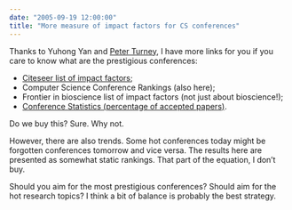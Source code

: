 ```yaml
---
date: "2005-09-19 12:00:00"
title: "More measure of impact factors for CS conferences"
---
```




Thanks to Yuhong Yan and [Peter Turney](http://www.apperceptual.com/), I have more links for you if you care to know what are the prestigious conferences:

- [Citeseer list of impact factors](https://citeseer.ist.psu.edu/myciteseer/login);
- Computer Science Conference Rankings (also here);
- Frontier in bioscience list of impact factors (not just about bioscience!);
- [Conference Statistics (percentage of accepted papers)](http://www.cs.ucsb.edu/%7Ealmeroth/conf/stats/).


Do we buy this? Sure. Why not. 

However, there are also trends. Some hot conferences today might be forgotten conferences tomorrow and vice versa. The results here are presented as somewhat static rankings. That part of the equation, I don&rsquo;t buy.

Should you aim for the most prestigious conferences? Should aim for the hot research topics? I think a bit of balance is probably the best strategy.

